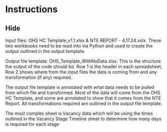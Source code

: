 #  Instructions

## Hide
Input files: OHS HC Template_v1.1.xlsx &amp; NTE REPORT - 4.17.24.xslx. These two workbooks need to be read into via Python and used to create the output outlined in the output template.

Output file template: OHS_Template_WithNoData.xlsx. This is the structure the output of the code should be. Row 1 is the header in each spreadsheet, Row 2 shows where from the input files the data is coming from and any transformation (if any) required.

The output file template is annotated with what data needs to be pulled from which file and transformed. Most of the data will come from the OHS HC Template, and some are annotated to show that it comes from the NTE Report. All transformations required are outlined in the output file template.

The most complex sheet is Vacancy data which will be using the times outlined in the Vacancy Stage Timeline sheet to determine how many days is required for each stage

